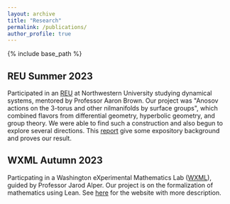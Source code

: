 ```yaml
---
layout: archive
title: "Research"
permalink: /publications/
author_profile: true
---
```

{% include base_path %}

REU Summer 2023
---
Participated in an [REU](https://sites.northwestern.edu/dynamicsrtg/about/) at Northwestern University studying dynamical systems, mentored by Professor Aaron Brown. Our project was "Anosov actions on the 3-torus and other nilmanifolds by surface groups", which combined flavors from differential geometry, hyperbolic geometry, and group theory. We were able to find such a construction and also begun to explore several directions. This [report](../files/Report_LeonardLouieShinTung.pdf) give some expository background and proves our result. 


WXML Autumn 2023
---
Particpating in a Washington eXperimental Mathematics Lab ([WXML](https://wxml.math.washington.edu/)), guided by Professor Jarod Alper. Our project is on the formalization of mathematics using Lean. See [here](https://sites.math.washington.edu/~jarod/xll.html) for the website with more description.

<!-- {% if author.googlescholar %}
  You can also find my articles on <u><a href="{{author.googlescholar}}">my Google Scholar profile</a>.</u>
{% endif %}

{% include base_path %}

{% for post in site.publications reversed %}
  {% include archive-single.html %}
{% endfor %}
-->

